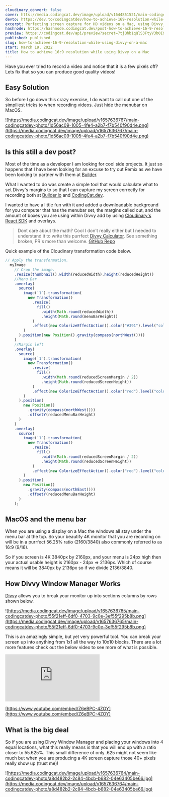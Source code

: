 ```yaml
---
cloudinary_convert: false
cover: htts://media.codingcat.dev/image/upload/v1644851521/main-codingcatdev-photo/Divvy.jpg
devto: https://dev.to/codingcatdev/how-to-achieve-169-resolution-while-using-divvy-on-a-mac-1iog
excerpt: Perfecting screen capture for HD videos on a Mac, using Divvy. Download your own template.
hashnode: https://hashnode.codingcat.dev/post-how-to-achieve-16-9-resolution-while-using-divvy-on-a-mac
preview: https://codingcat.dev/api/preview?secret=7tjQhb1qQlS3FtyV3b0I&selectionType=post&selectionSlug=how-to-achieve-16-9-resolution-while-using-divvy-on-a-mac&_id=b39aafad45d44dd296c8dc37f10e35e0
published: published
slug: how-to-achieve-16-9-resolution-while-using-divvy-on-a-mac
start: March 19, 2022
title: How to achieve 16:9 resolution while using Divvy on a Mac
---
```


Have you ever tried to record a video and notice that it is a few pixels off? Lets fix that so you can produce good quality videos!

## Easy Solution

So before I go down this crazy exercise, I do want to call out one of the simpiliest tricks to when recording videos. Just hide the menubar on MacOS.

![https://media.codingcat.dev/image/upload/v1657636767/main-codingcatdev-photo/1d56ac09-1005-4fe4-a2b7-f7b540f90d4e.png](https://media.codingcat.dev/image/upload/v1657636767/main-codingcatdev-photo/1d56ac09-1005-4fe4-a2b7-f7b540f90d4e.png)

## Is this still a dev post?

Most of the time as a developer I am looking for cool side projects. It just so happens that I have been looking for an excuse to try out Remix as we have been looking to partner with them at [Builder](https://builder.io/).

What I wanted to do was create a simple tool that would calculate what to set Divvy's margins to so that I can capture my screen correctly for recording both at [Builder.io](https://builder.io/) and [CodingCat.dev](https://codingcat.dev/).

I wanted to have a little fun with it and added a downloadable background for you computer that has the menubar set, the margins called out, and the amount of boxes you are using within Divvy add by using [Cloudinary's React SDK](https://cloudinary.com/documentation/react_integration) and overlays.

> 
> 
> 
> Dont care about the math? Cool I don't really either but I needed to understand it to write this purrfect [Divvy Calculator](https://divvy.codingcat.dev/). See something broken, PR's more than welcome. [GitHub Repo](https://github.com/CodingCatDev/divvy-screen-size)
> 

Quick example of the Cloudinary transformation code below.

```jsx
// Apply the transformation.
  myImage
    // Crop the image.
    .resize(thumbnail().width(reducedWidth).height(reducedHeight))
    //Menu Bar
    .overlay(
      source(
        image(`1`).transformation(
          new Transformation()
            .resize(
              fill()
                .width(Math.round(reducedWidth))
                .height(Math.round(menuBarHeight))
            )
            .effect(new ColorizeEffectAction().color("#391").level("colorize"))
        )
      ).position(new Position().gravity(compass(northWest())))
    )
    //Margin left
    .overlay(
      source(
        image(`1`).transformation(
          new Transformation()
            .resize(
              fill()
                .width(Math.round(reducedScreenMargin / 2))
                .height(Math.round(reducedScreenHeight))
            )
            .effect(new ColorizeEffectAction().color("red").level("colorize"))
        )
      ).position(
        new Position()
          .gravity(compass(northWest()))
          .offsetY(reducedMenuBarHeight)
      )
    )
    .overlay(
      source(
        image(`1`).transformation(
          new Transformation()
            .resize(
              fill()
                .width(Math.round(reducedScreenMargin / 2))
                .height(Math.round(reducedScreenHeight))
            )
            .effect(new ColorizeEffectAction().color("red").level("colorize"))
        )
      ).position(
        new Position()
          .gravity(compass(northEast()))
          .offsetY(reducedMenuBarHeight)
      )
    );

```

## MacOS and the menu bar

When you are using a display on a Mac the windows all stay under the menu bar at the top. So your beautify 4K monitor that you are recording on will be in a purrfect 56.25% ratio (2160/3840) also commonly referred to as 16:9 (9/16).

So if you screen is 4K 3840px by 2160px, and your menu is 24px high then your actual usable height is 2160px - 24px => 2136px. Which of course means it will be 3840px by 2136px so if we divide 2136/3840.

## How Divvy Window Manager Works

[Divvy](https://mizage.com/windivvy/) allows you to break your monitor up into sections columns by rows shown below.

![https://media.codingcat.dev/image/upload/v1657636765/main-codingcatdev-photo/55f21eff-6df0-4703-9c0e-3ef55f295b8b.png](https://media.codingcat.dev/image/upload/v1657636765/main-codingcatdev-photo/55f21eff-6df0-4703-9c0e-3ef55f295b8b.png)

This is an amazingly simple, but yet very powerful tool. You can break your screen up into anything from 1x1 all the way to 10x10 blocks. There are a lot more features check out the below video to see more of what is possible.

<div style={{overflow: 'hidden',paddingTop: '56.25%', position: 'relative', width: '100%', height: '0px'}}> <div style={{width: '100%', height:'100%',position: 'absolute', top: 0, left: 0}}> <iframe src="https://www.youtube.com/embed/Z6eBPC-4ZOY" title="YouTube video player" frameborder="0" allow="accelerometer; autoplay; clipboard-write; encrypted-media; gyroscope; picture-in-picture" allowfullscreen style={{width: '100%', height:'100%'}}></iframe> </div> </div>

[https://www.youtube.com/embed/Z6eBPC-4ZOY](https://www.youtube.com/embed/Z6eBPC-4ZOY)

## What is the big deal

So if you are using Divvy Window Manager and placing your windows into 4 equal locations, what this really means is that you will end up with a ratio closer to 55.625%. This small difference of only .625 might not seem like much but when you are producing a 4K screen capture those 40+ pixels really show up (trust me)!

![https://media.codingcat.dev/image/upload/v1657636764/main-codingcatdev-photo/a8d482b2-2c84-4bcb-b682-04e63405be66.jpg](https://media.codingcat.dev/image/upload/v1657636764/main-codingcatdev-photo/a8d482b2-2c84-4bcb-b682-04e63405be66.jpg)
